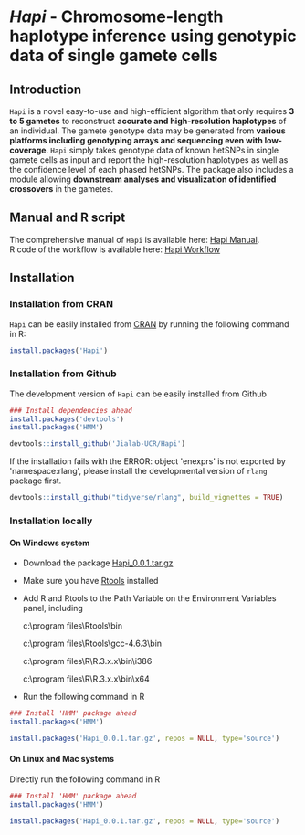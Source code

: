 # *Hapi* - Chromosome-length haplotype inference using genotypic data of single gamete cells

## Introduction

`Hapi` is a novel easy-to-use and high-efficient algorithm that only requires **3 to 5 gametes** to reconstruct **accurate and high-resolution haplotypes** of an individual. The gamete genotype data may be generated from **various platforms including genotyping arrays and sequencing even with low-coverage**. `Hapi` simply takes genotype data of known hetSNPs in single gamete cells as input and report the high-resolution haplotypes as well as the confidence level of each phased hetSNPs. The package also includes a module allowing **downstream analyses and visualization of identified crossovers** in the gametes. 


## Manual and R script
The comprehensive manual of `Hapi` is available here: [Hapi Manual](http://htmlpreview.github.io/?https://github.com/Jialab-UCR/Jialab-UCR.github.io/blob/master/Hapi_manual.html).  
R code of the workflow is available here: [Hapi Workflow](https://github.com/Jialab-UCR/Jialab-UCR.github.io/blob/master/Hapi_workflow.R)


## Installation

### Installation from CRAN
`Hapi` can be easily installed from [CRAN](https://cran.r-project.org/web/packages/Hapi/index.html) by running the following command in R:

```R
install.packages('Hapi')
```

### Installation from Github
The development version of `Hapi` can be easily installed from Github

```R
### Install dependencies ahead
install.packages('devtools')
install.packages('HMM')

devtools::install_github('Jialab-UCR/Hapi')
```

If the installation fails with the ERROR: object 'enexprs' is not exported by 'namespace:rlang', please install the developmental version of `rlang` package first.

```R
devtools::install_github("tidyverse/rlang", build_vignettes = TRUE)
```

### Installation locally

#### On Windows system
* Download the package [Hapi_0.0.1.tar.gz](https://github.com/Jialab-UCR/Jialab-UCR.github.io/blob/master/Hapi_0.0.1.tar.gz)
* Make sure you have [Rtools](https://cran.r-project.org/bin/windows/Rtools/) installed
* Add R and Rtools to the Path Variable on the Environment Variables panel, including

    c:\program files\Rtools\bin

    c:\program files\Rtools\gcc-4.6.3\bin

    c:\program files\R\R.3.x.x\bin\i386

    c:\program files\R\R.3.x.x\bin\x64 

* Run the following command in R
```R
### Install 'HMM' package ahead
install.packages('HMM')

install.packages('Hapi_0.0.1.tar.gz', repos = NULL, type='source')
```

#### On Linux and Mac systems
Directly run the following command in R
```R
### Install 'HMM' package ahead
install.packages('HMM')

install.packages('Hapi_0.0.1.tar.gz', repos = NULL, type='source')
```